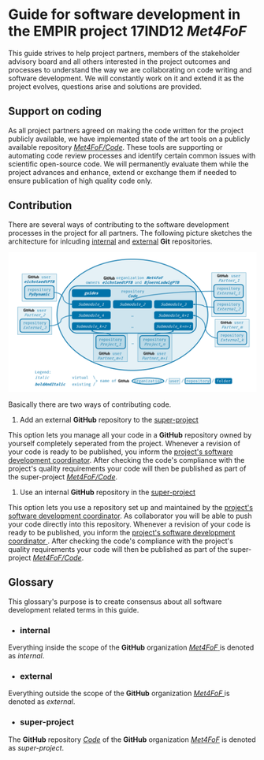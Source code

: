 # Guide for software development in the EMPIR project 17IND12 ***Met4FoF***
This guide strives to help project partners, members of the stakeholder
advisory board and all others interested in the project outcomes and processes
to understand the way we are collaborating on code writing and software
development. We will constantly work on it and extend it as the project evolves,
questions arise and solutions are provided.    

## Support on coding
As all project partners agreed on making the code written for the project
publicly available, we have implemented state of the art tools on a publicly
available repository [*Met4FoF/Code*](https://github.com/Met4FoF/Code). These
tools are supporting or automating code review processes and identify certain
common issues with scientific open-source code. We will permanently evaluate
them while the project advances and enhance, extend or exchange them if needed
to ensure publication of high quality code only.  

## Contribution
There are several ways of contributing to the software development processes in
the project for all partners. The following picture sketches the architecture
for inlcuding [internal](#internal) and [external](#external) **Git**
repositories.

![repository architecture](./images/Met4FoF_Code_architecture.png)

Basically there are two ways of contributing code.

1. Add an external **GitHub** repository to the [super-project](#super-project)

  This option lets you manage all your code in a **GitHub** repository owned by
  yourself completely seperated from the project. Whenever a revision of your
  code is ready to be published, you inform the [project's software development
  coordinator](https://github.com/BjoernLudwigPTB). After checking the code's
  compliance with the project's quality requirements your code will then be
  published as part of the super-project
  [*Met4FoF/Code*](https://github.com/Met4FoF/Code).

1. Use an internal **GitHub** repository in the [super-project](#super-project)

  This option lets you use a repository set up and maintained by the [project's
  software development coordinator](https://github.com/BjoernLudwigPTB). As
  collaborator you will be able to push your code directly into this repository.
  Whenever a revision of your code is ready to be published, you inform the
  [project's software development coordinator
  ](https://github.com/BjoernLudwigPTB). After checking the code's compliance
  with the project's quality requirements your code will then be published as
  part of the super-project [*Met4FoF/Code*](https://github.com/Met4FoF/Code).

## Glossary

This glossary's purpose is to create consensus about all software development
related terms in this guide.

* ### internal
Everything inside the scope of the **GitHub** organization [*Met4FoF*
](https://github.com/Met4FoF) is denoted as *internal*.

* ### external
Everything outside the scope of the **GitHub** organization [*Met4FoF*
](https://github.com/Met4FoF) is denoted as *external*.

* ### super-project
The **GitHub** repository [*Code*](https://github.com/Met4FoF/Code) of the
**GitHub** organization [*Met4FoF*](https://github.com/Met4FoF) is denoted as
*super-project*.
